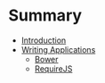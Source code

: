 # Summary

* [Introduction](README.md)
* [Writing Applications](writing_applications/readme.md)
   * [Bower](bower/readme.md)
   * [RequireJS](requirejs/readme.md)


